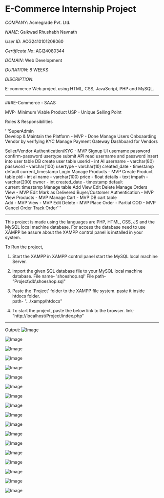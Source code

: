 # E-Commerce Internship Project

*COMPANY*:  Acmegrade Pvt. Ltd.

*NAME*: Gaikwad Rhushabh Navnath

*User ID*: ACG2410101208060

*Certificate No*: AGI24080344

*DOMAIN*: Web Development

*DURATION*: 8 WEEKS


*DISCRIPTION*:

E-commerce Web project using HTML, CSS, JavaScript, PHP and MySQL.

---

###E-Commerce - SAAS

MVP- Minimum Viable Product
USP - Unique Selling Point

Roles & Responsibilities

'''SuperAdmin  
    Develop & Maintain the Platform - MVP - Done
    Manage Users
    Onboaarding Vendor by verifying KYC
    Manage Payment Gateway
    Dashboard for Vendors
    
Seller/Vendor
    Authentication/KYC - MVP
        Signup 
            UI
                username
                password
                confirm-password
                usertype
                submit
            API
                read username and password
                insert into user table
            DB
                create user table
                    userid - int AI
                    username - varchar(80)
                    password - varchar(100)
                    usertype - varchar(10)
                    created_date - timestamp default current_timestamp
        Login
            Manage Products - MVP
          Create Product table
              pid - int ai
              name - varchar(100)
              price - float
              details - text
              impath - varchar(200)
              owner - int
              created_date - timestamp default current_timestamp
          Manage table
              Add 
              View
              Edit
              Delete
          Manage Orders        
              View - MVP
              Edit
              Mark as Delivered
Buyer/Customer
    Authentication - MVP
    View Products - MVP
    Manage Cart - MVP
    DB
    cart table  
        Add - MVP
        View - MVP
        Edit
        Delete - MVP
    Place Order - Partial
        COD  - MVP
    Cancel Order
    Track Order'''
    
---
This project is made using the languages are PHP, HTML, CSS, JS and the MySQL local machine database.
For access the database need to use XAMPP be assure about the XAMPP control panel is installed in your system.

To Run the project,
1. Start the XAMPP in XAMPP control panel start the MySQL local machine Server.

2. Import the given SQL database file to your MySQL local machine database.
	File name- 'shoeshop.sql'
	File path- "Project\db\shoeshop.sql"

3. Paste the 'Project' folder to the XAMPP file system.
	paste it inside htdocs folder.	
	path- "...\xampp\htdocs\"

4. To start the project, paste the below link to the browser.
	link- "http://localhost/Project/index.php"

---

Output:
![Image](https://github.com/user-attachments/assets/c80c19bd-c8ab-47d9-b2ff-909a80194a65)

![Image](https://github.com/user-attachments/assets/a43a561c-b606-4ee7-84a5-73f4d2629d64)

![Image](https://github.com/user-attachments/assets/fa847038-7837-49b2-ace1-89c4fc9abd2f)

![Image](https://github.com/user-attachments/assets/cafa5c24-7ae2-400a-85cc-6c8114f6faaa)

![Image](https://github.com/user-attachments/assets/0e9f3d0b-a558-41c8-b2a8-eb838c1a3ec0)

![Image](https://github.com/user-attachments/assets/d6c8e719-382f-4a9b-8b9f-2d0183332ee7)

![Image](https://github.com/user-attachments/assets/e5a8ad7e-1c0a-4f7a-ae74-08281cb094ff)

![Image](https://github.com/user-attachments/assets/098db728-a6ca-415f-8d4f-89ee8448c067)

![Image](https://github.com/user-attachments/assets/235c3997-4e86-473d-af9e-87d5035e0cb8)

![Image](https://github.com/user-attachments/assets/d9470327-389c-4b83-8a6a-a67a190a064b)

![Image](https://github.com/user-attachments/assets/71353b24-351f-4e06-aaab-e05e67480685)

![Image](https://github.com/user-attachments/assets/43c61875-0657-4724-825b-da7dbae766ea)

![Image](https://github.com/user-attachments/assets/843ad8a4-adc9-4b40-a32a-6ac4eb025ef5)

![Image](https://github.com/user-attachments/assets/ce7609b3-1faf-4af8-936a-e6661446e149)

![Image](https://github.com/user-attachments/assets/6e90b428-4ce7-4a30-a3bf-570f79b2fd78)

![Image](https://github.com/user-attachments/assets/92c9d5b9-2a8b-41cf-ab46-80422821177e)

![Image](https://github.com/user-attachments/assets/93cb12f6-39ef-44b7-9109-2f9f1a4f37be)

![Image](https://github.com/user-attachments/assets/61df0d03-2188-48d7-b0e3-4c88ea43a8c3)
